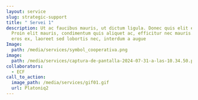 ```yaml
---
layout: service
slug: strategic-support
title: " Servei 1"
description: Ut ac faucibus mauris, ut dictum ligula. Donec quis elit elit.
  Proin elit mauris, condimentum quis aliquet ac, efficitur nec mauris. Quisque
  eros ex, laoreet sed lobortis nec, interdum a augue
Image:
  path: /media/services/symbol_cooperativa.png
image:
  path: /media/services/captura-de-pantalla-2024-07-31-a-las-10.34.50.png
collaborators:
  - ECF
call_to_action:
  image_path: /media/services/gif01.gif
  url: Platoniq2
---
```


